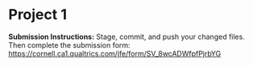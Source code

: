 # Project 1

**Submission Instructions:** Stage, commit, and push your changed files. Then complete the submission form: <https://cornell.ca1.qualtrics.com/jfe/form/SV_8wcADWfpfPjrbYG>

